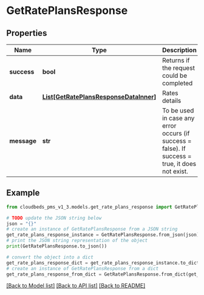 # GetRatePlansResponse


## Properties

Name | Type | Description | Notes
------------ | ------------- | ------------- | -------------
**success** | **bool** | Returns if the request could be completed | [optional] 
**data** | [**List[GetRatePlansResponseDataInner]**](GetRatePlansResponseDataInner.md) | Rates details | [optional] 
**message** | **str** | To be used in case any error occurs (if success &#x3D; false). If success &#x3D; true, it does not exist. | [optional] 

## Example

```python
from cloudbeds_pms_v1_3.models.get_rate_plans_response import GetRatePlansResponse

# TODO update the JSON string below
json = "{}"
# create an instance of GetRatePlansResponse from a JSON string
get_rate_plans_response_instance = GetRatePlansResponse.from_json(json)
# print the JSON string representation of the object
print(GetRatePlansResponse.to_json())

# convert the object into a dict
get_rate_plans_response_dict = get_rate_plans_response_instance.to_dict()
# create an instance of GetRatePlansResponse from a dict
get_rate_plans_response_from_dict = GetRatePlansResponse.from_dict(get_rate_plans_response_dict)
```
[[Back to Model list]](../README.md#documentation-for-models) [[Back to API list]](../README.md#documentation-for-api-endpoints) [[Back to README]](../README.md)


